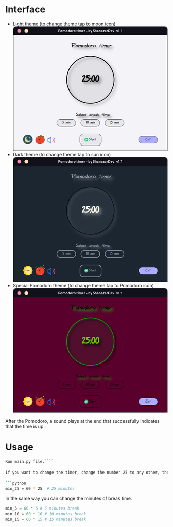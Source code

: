 
# Interface 
- Light theme (to change theme tap to moon icon)
![Pomodoro](/img/Light_theme.png)
- Dark theme (to change theme tap to sun icon)
![Pomodoro](/img/Dark_theme.png)
- Special Pomodoro theme (to change theme tap to Pomodoro icon)
![Pomodoro](/img/Pomodoro_theme.png)

After the Pomodoro, a sound plays at the end that successfully indicates that the time is up.



 # Usage
  
  ```bash
  Run main.py file.```` 
  
If you want to change the timer, change the number 25 to any other, the main point 25 is minutes, which means that the number that you insert there will already be in minutes!
  
```python
min_25 = 60 * 25  # 25 minutes 
```
In the same way you can change the minutes of break time.

```python
min_5 = 60 * 5 # 5 minutes break 
min_10 = 60 * 10 # 10 minutes break
min_15 = 60 * 15 # 15 minutes break
```
